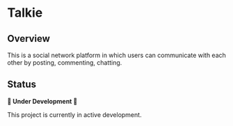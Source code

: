 # Talkie

## Overview

This is a social network platform in which users can communicate with each other by posting, commenting, chatting.

## Status

**🚧 Under Development 🚧**

This project is currently in active development.


